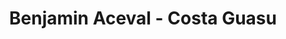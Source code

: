 ---
title: Benjamin Aceval - Costa Guasu
url: /benjamin-aceval-costa-guasu/
latitude: -25.023
longitude: -57.557
---